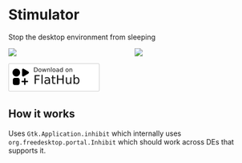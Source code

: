 # Stimulator

Stop the desktop environment from sleeping

<div style="display:flex;">
<img style="width:25em" src="https://raw.githubusercontent.com/sigmaSd/NoSleep/master/assets/on.png"/>
<img style="width:25em" src="https://raw.githubusercontent.com/sigmaSd/NoSleep/master/assets/off.png"/>
</div>

[![Get it from FlatHub](https://raw.githubusercontent.com/hmlendea/readme-assets/master/badges/stores/flathub.png)](https://flathub.org/apps/io.github.sigmasd.nosleep)

## How it works

Uses `Gtk.Application.inhibit` which internally uses
`org.freedesktop.portal.Inhibit` which should work across DEs that supports it.
